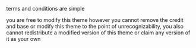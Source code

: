 terms and conditions are simple</p>
you are free to modify this theme however you cannot remove the credit and base or modify this theme to the point of unrecognizability, you also cannot redistribute a modified version of this theme or claim any version of it as your own
